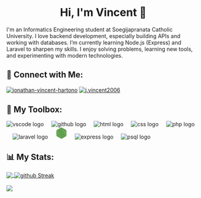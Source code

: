 <h1 align="center">Hi, I'm Vincent 👋</h1>
<p align="left">
  I'm an Informatics Engineering student at Soegijapranata Catholic University.
  I love backend development, especially building APIs and working with databases.
  I’m currently learning Node.js (Express) and Laravel to sharpen my skills.
  I enjoy solving problems, learning new tools, and experimenting with modern technologies.
</p>

<h2 align="left">🔗 Connect with Me:</h2>
<p align="left">
<a href="https://linkedin.com/in/jonathan-vincent-hartono" target="blank"><img align="center" src="https://raw.githubusercontent.com/rahuldkjain/github-profile-readme-generator/master/src/images/icons/Social/linked-in-alt.svg" alt="jonathan-vincent-hartono" height="30" width="40" /></a>
<a href="https://instagram.com/j.vincent2006" target="blank"><img align="center" src="https://raw.githubusercontent.com/rahuldkjain/github-profile-readme-generator/master/src/images/icons/Social/instagram.svg" alt="j.vincent2006" height="30" width="40" /></a>
</p>

<h2 align="left">🧰 My Toolbox:</h2>
<div align="left">
  <img src="https://cdn.jsdelivr.net/gh/devicons/devicon/icons/vscode/vscode-original.svg" height="30" alt="vscode logo"  />
  <img width="12" />
  <img src="https://github.com/CyrisXD/CyrisXD/raw/master/assets/Github.png" height="30" alt="github logo" />
  <img width="12" />
  <img src="https://cdn.jsdelivr.net/gh/devicons/devicon/icons/html5/html5-original.svg" height="30" alt="html logo"  />
  <img width="12" />
  <img src="https://cdn.jsdelivr.net/gh/devicons/devicon/icons/css3/css3-original.svg" height="30" alt="css logo"  />
  <img width="12" />
  <img src="https://cdn.jsdelivr.net/gh/devicons/devicon/icons/php/php-original.svg" height="30" alt="php logo"  />
  <img width="12" />
  <img src="https://cdn.jsdelivr.net/gh/devicons/devicon/icons/laravel/laravel-original.svg" height="30" alt="laravel logo"  />
  <img width="12" />
  <img src="https://raw.githubusercontent.com/devicons/devicon/1119b9f84c0290e0f0b38982099a2bd027a48bf1/icons/nodejs/nodejs-plain.svg" height="30" alt="node js logo"  />
  <img width="12" />
  <img src="https://github.com/CyrisXD/CyrisXD/raw/master/assets/ExpressJS.png" height="30" alt="express logo"  />
  <img width="12" />
  <img src="https://cdn.jsdelivr.net/gh/devicons/devicon/icons/postgresql/postgresql-original.svg" height="30" alt="psql logo"  />
  <img width="12" />
</div>

<h2 align="left">📊 My Stats:</h2>
<a href="https://github.com/anuraghazra/github-readme-stats">
  <img height=200 align="center" src="https://github-readme-stats.vercel.app/api?username=vinhartz06&theme=tokyonight&show_icons=true" />
</a>
<a href="https://github.com/anuraghazra/convoychat">
  <img height=200 align="center" src="https://github-readme-streak-stats.herokuapp.com?user=vinhartz06&theme=tokyonight" alt="github Streak" />
</a>
<br><br>
<img src="https://github-readme-stats.vercel.app/api/top-langs/?username=vinhartz06&theme=tokyonight&layout=donut" />

